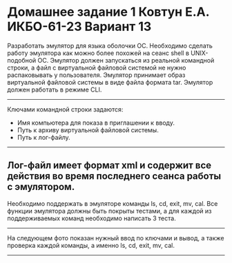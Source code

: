 # Домашнее задание 1 Ковтун Е.А. ИКБО-61-23 Вариант 13
Разработать эмулятор для языка оболочки ОС. Необходимо сделать работу эмулятора как можно более похожей на сеанс shell в UNIX-подобной ОС.
Эмулятор должен запускаться из реальной командной строки, а файл с виртуальной файловой системой не нужно распаковывать у пользователя.
Эмулятор принимает образ виртуальной файловой системы в виде файла формата tar. Эмулятор должен работать в режиме CLI.

---

Ключами командной строки задаются:

- Имя компьютера для показа в приглашении к вводу.
- Путь к архиву виртуальной файловой системы.
- Путь к лог-файлу.

---

Лог-файл имеет формат xml и содержит все действия во время последнего
сеанса работы с эмулятором.
---
Необходимо поддержать в эмуляторе команды ls, cd, exit, mv, cal.
Все функции эмулятора должны быть покрыты тестами, а для каждой из
поддерживаемых команд необходимо написать 3 теста.

---

На следующем фото показан нужный ввод по ключами и вывод, а также проверка каждой команды, а именно ls, cd, exit, mv, cal.

---
